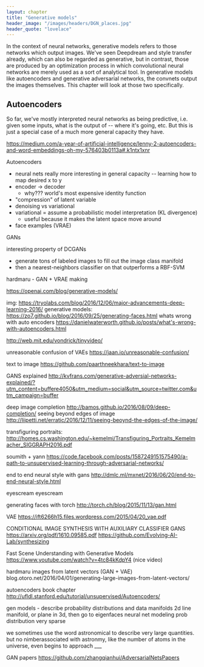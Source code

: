 ```yaml
---
layout: chapter
title: "Generative models"
header_image: "/images/headers/DGN_places.jpg"
header_quote: "lovelace"
---
```



In the context of neural networks, generative models refers to those networks which output images. We've seen Deepdream and style transfer already, which can also be regarded as generative, but in contrast, those are produced by an optimization process in which convolutional neural networks are merely used as a sort of analytical tool. In generative models like autoencoders and generative adversarial networks, the convnets output the images themselves. This chapter will look at those two specifically.

## Autoencoders

So far, we've mostly interpreted neural networks as being predictive, i.e. given some inputs, what is the output of  -- where it's going, etc. But this is just a special case of a much more general capacity they have. 

https://medium.com/a-year-of-artificial-intelligence/lenny-2-autoencoders-and-word-embeddings-oh-my-576403b0113a#.k1ntx1xnr

Autoencoders
 - neural nets really more interesting in general capacity -- learning how to map desired x to y
 - encoder -> decoder
   - why???  world's most expensive identity function
 - "compression" of latent variable
 - denoising vs variational
 - variational = assume a probabilistic model interpretation (KL divergence)
   - useful because it makes the latent space move around
 - face examples (VRAE)
 
GANs

interesting property of DCGANs
 - generate tons of labeled images to fill out the image class manifold
 - then a nearest-neighbors classifier on that outperforms a RBF-SVM


hardmaru - GAN + VRAE making

https://openai.com/blog/generative-models/

img: https://tryolabs.com/blog/2016/12/06/major-advancements-deep-learning-2016/
generative models: https://zo7.github.io/blog/2016/09/25/generating-faces.html
whats wrong with auto encoders https://danielwaterworth.github.io/posts/what's-wrong-with-autoencoders.html

http://web.mit.edu/vondrick/tinyvideo/

unreasonable confusion of VAEs https://jaan.io/unreasonable-confusion/

text to image https://github.com/paarthneekhara/text-to-image

GANS explained http://kvfrans.com/generative-adversial-networks-explained/?utm_content=buffere4050&utm_medium=social&utm_source=twitter.com&utm_campaign=buffer

deep image completion http://bamos.github.io/2016/08/09/deep-completion/
seeing beyond edges of image http://liipetti.net/erratic/2016/12/11/seeing-beoynd-the-edges-of-the-image/

transfiguring portraits: http://homes.cs.washington.edu/~kemelmi/Transfiguring_Portraits_Kemelmacher_SIGGRAPH2016.pdf

soumith + yann https://code.facebook.com/posts/1587249151575490/a-path-to-unsupervised-learning-through-adversarial-networks/

end to end neural style with gans http://dmlc.ml/mxnet/2016/06/20/end-to-end-neural-style.html

eyescream eyescream

generating faces with torch http://torch.ch/blog/2015/11/13/gan.html

VAE https://ift6266h15.files.wordpress.com/2015/04/20_vae.pdf

CONDITIONAL IMAGE SYNTHESIS WITH AUXILIARY CLASSIFIER GANS https://arxiv.org/pdf/1610.09585.pdf
https://github.com/Evolving-AI-Lab/synthesizing

Fast Scene Understanding with Generative Models https://www.youtube.com/watch?v=4tc84kKdpY4 (nice video)

hardmaru images from latent vectors (GAN + VAE) blog.otoro.net/2016/04/01/generating-large-images-from-latent-vectors/

autoencoders book chapter http://ufldl.stanford.edu/tutorial/unsupervised/Autoencoders/

gen models -
describe probability distributions and data manifolds
2d line manifold, or plane in 3d, then go to eigenfaces
neural net modeling prob distribution
very sparse

we sometimes use the word astronomical to describe very large quantities. but no nimberassociated with astronmy, like the number of atoms in the universe, even begins to approach ___

GAN papers https://github.com/zhangqianhui/AdversarialNetsPapers